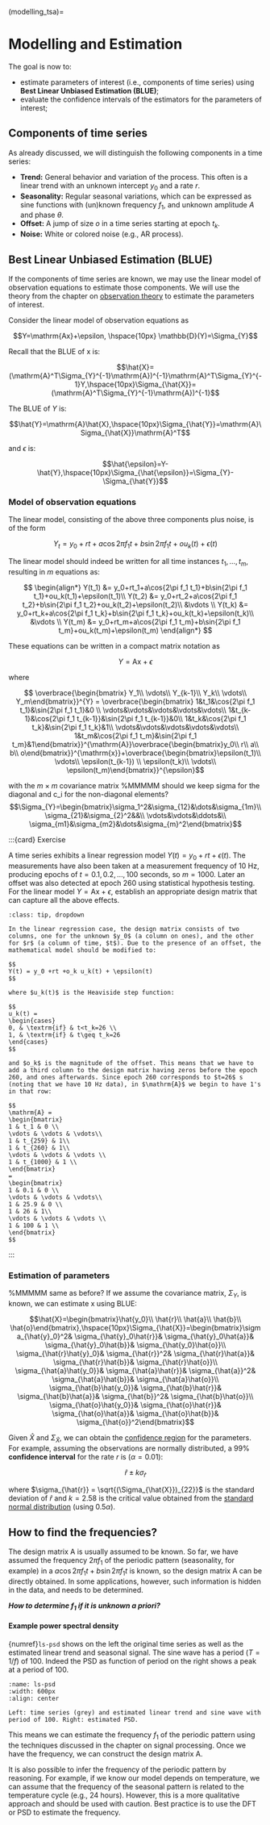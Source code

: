 (modelling_tsa)=
# Modelling and Estimation

The goal is now to:

* estimate parameters of interest (i.e., components of time series) using **Best Linear Unbiased Estimation (BLUE)**;
* evaluate the confidence intervals of the estimators for the parameters of interest;

## Components of time series

As already discussed, we will distinguish the following components in a time series:

* **Trend:** General behavior and variation of the process. This often is a linear trend with an unknown intercept $y_0$ and a rate $r$.
* **Seasonality:** Regular seasonal variations, which can be expressed as sine functions with (un)known frequency $f_1$, and unknown amplitude $A$ and phase $\theta$.
* **Offset:** A jump of size $o$ in a time series starting at epoch $t_k$.
* **Noise:** White or colored noise (e.g., AR process).

## Best Linear Unbiased Estimation (BLUE)

If the components of time series are known, we may use the linear model of observation equations to estimate those components. We will use the theory from the chapter on [observation theory](BLUE) to estimate the parameters of interest.

Consider the linear model of observation equations as

$$Y=\mathrm{Ax}+\epsilon, \hspace{10px} \mathbb{D}(Y)=\Sigma_{Y}$$

Recall that the BLUE of $\mathrm{x}$ is:

$$\hat{X}=(\mathrm{A}^T\Sigma_{Y}^{-1}\mathrm{A})^{-1}\mathrm{A}^T\Sigma_{Y}^{-1}Y,\hspace{10px}\Sigma_{\hat{X}}=(\mathrm{A}^T\Sigma_{Y}^{-1}\mathrm{A})^{-1}$$

The BLUE of $Y$  is:

$$\hat{Y}=\mathrm{A}\hat{X},\hspace{10px}\Sigma_{\hat{Y}}=\mathrm{A}\Sigma_{\hat{X}}\mathrm{A}^T$$

and $\epsilon$ is:

$$\hat{\epsilon}=Y-\hat{Y},\hspace{10px}\Sigma_{\hat{\epsilon}}=\Sigma_{Y}-\Sigma_{\hat{Y}}$$

### Model of observation equations

The linear model, consisting of the above three components plus noise, is of the form

$$Y_t = y_0+rt+a\cos{2\pi f_1 t}+b\sin{2\pi f_1 t}+ou_k(t)+\epsilon(t)$$

The linear model should indeed be written for all time instances $t_1,...,t_m$, resulting in $m$ equations as:

$$
\begin{align*}
Y(t_1) &= y_0+rt_1+a\cos{2\pi f_1 t_1}+b\sin{2\pi f_1 t_1}+ou_k(t_1)+\epsilon(t_1)\\ 
Y(t_2) &= y_0+rt_2+a\cos{2\pi f_1 t_2}+b\sin{2\pi f_1 t_2}+ou_k(t_2)+\epsilon(t_2)\\ 
&\vdots \\ 
Y(t_k) &= y_0+rt_k+a\cos{2\pi f_1 t_k}+b\sin{2\pi f_1 t_k}+ou_k(t_k)+\epsilon(t_k)\\ &\vdots \\ Y(t_m) &= y_0+rt_m+a\cos{2\pi f_1 t_m}+b\sin{2\pi f_1 t_m}+ou_k(t_m)+\epsilon(t_m)
\end{align*}
$$

These equations can be written in a compact matrix notation as

$$Y=\mathrm{Ax}+\epsilon$$

where

$$
\overbrace{\begin{bmatrix}
Y_1\\ \vdots\\ Y_{k-1}\\  Y_k\\ \vdots\\ 
Y_m\end{bmatrix}}^{Y} = 
\overbrace{\begin{bmatrix}
1&t_1&\cos{2\pi f_1 t_1}&\sin{2\pi f_1 t_1}&0
\\  \vdots&\vdots&\vdots&\vdots&\vdots\\ 
1&t_{k-1}&\cos{2\pi f_1 t_{k-1}}&\sin{2\pi f_1 t_{k-1}}&0\\ 
1&t_k&\cos{2\pi f_1 t_k}&\sin{2\pi f_1 t_k}&1\\ 
\vdots&\vdots&\vdots&\vdots&\vdots\\ 
1&t_m&\cos{2\pi f_1 t_m}&\sin{2\pi f_1 t_m}&1\end{bmatrix}}^{\mathrm{A}}\overbrace{\begin{bmatrix}y_0\\ r\\ a\\ b\\ o\end{bmatrix}}^{\mathrm{x}}+\overbrace{\begin{bmatrix}\epsilon(t_1)\\ \vdots\\ \epsilon(t_{k-1}) \\ \epsilon(t_k)\\ \vdots\\ \epsilon(t_m)\end{bmatrix}}^{\epsilon}$$

with the $m\times m$ covariance matrix
%MMMMM should we keep sigma for the diagonal and c_i for the non-diagonal elements?
$$\Sigma_{Y}=\begin{bmatrix}\sigma_1^2&\sigma_{12}&\dots&\sigma_{1m}\\ \sigma_{21}&\sigma_{2}^2&&\\ \vdots&\vdots&\ddots&\\ 
\sigma_{m1}&\sigma_{m2}&\dots&\sigma_{m}^2\end{bmatrix}$$

:::{card} Exercise

A time series exhibits a linear regression model $Y(t)=y_0 + rt + \epsilon(t)$. The measurements have also been taken at a measurement frequency of 10 Hz, producing epochs of $t=0.1,0.2, \dots,100$ seconds, so $m=1000$. Later an offset was also detected at epoch 260 using statistical hypothesis testing. For the linear model $Y=\mathrm{Ax}+\epsilon$, establish an appropriate design matrix that can capture all the above effects.

```{admonition} Solution
:class: tip, dropdown

In the linear regression case, the design matrix consists of two columns, one for the unknown $y_0$ (a column on ones), and the other for $r$ (a column of time, $t$). Due to the presence of an offset, the mathematical model should be modified to:

$$
Y(t) = y_0 +rt +o_k u_k(t) + \epsilon(t)
$$

where $u_k(t)$ is the Heaviside step function:

$$
u_k(t) = 
\begin{cases}
0, & \textrm{if} & t<t_k=26 \\
1, & \textrm{if} & t\geq t_k=26
\end{cases}
$$

and $o_k$ is the magnitude of the offset. This means that we have to add a third column to the design matrix having zeros before the epoch 260, and ones afterwards. Since epoch 260 corresponds to $t=26$ s (noting that we have 10 Hz data), in $\mathrm{A}$ we begin to have 1's in that row:

$$
\mathrm{A} = 
\begin{bmatrix}
1 & t_1 & 0 \\
\vdots & \vdots & \vdots\\
1 & t_{259} & 1\\
1 & t_{260} & 1\\
\vdots & \vdots & \vdots \\
1 & t_{1000} & 1 \\
\end{bmatrix}
= 
\begin{bmatrix}
1 & 0.1 & 0 \\
\vdots & \vdots & \vdots\\
1 & 25.9 & 0 \\
1 & 26 & 1\\
\vdots & \vdots & \vdots \\
1 & 100 & 1 \\
\end{bmatrix}
$$
```
:::

### Estimation of parameters
%MMMMM same as before?
If we assume the covariance matrix, $\Sigma_{Y}$, is known, we can estimate $\mathrm{x}$ using BLUE:

$$\hat{X}=\begin{bmatrix}\hat{y_0}\\ \hat{r}\\ \hat{a}\\ \hat{b}\\ \hat{o}\end{bmatrix},\hspace{10px}\Sigma_{\hat{X}}=\begin{bmatrix}\sigma_{\hat{y}_0}^2& \sigma_{\hat{y}_0\hat{r}}& \sigma_{\hat{y}_0\hat{a}}& \sigma_{\hat{y}_0\hat{b}}& \sigma_{\hat{y_0}\hat{o}}\\ \sigma_{\hat{r}\hat{y}_0}& \sigma_{\hat{r}}^2& \sigma_{\hat{r}\hat{a}}& \sigma_{\hat{r}\hat{b}}& \sigma_{\hat{r}\hat{o}}\\ \sigma_{\hat{a}\hat{y_0}}& \sigma_{\hat{a}\hat{r}}& \sigma_{\hat{a}}^2& \sigma_{\hat{a}\hat{b}}& \sigma_{\hat{a}\hat{o}}\\ \sigma_{\hat{b}\hat{y_0}}& \sigma_{\hat{b}\hat{r}}& \sigma_{\hat{b}\hat{a}}& \sigma_{\hat{b}}^2& \sigma_{\hat{b}\hat{o}}\\ \sigma_{\hat{o}\hat{y_0}}& \sigma_{\hat{o}\hat{r}}& \sigma_{\hat{o}\hat{a}}& \sigma_{\hat{o}\hat{b}}& \sigma_{\hat{o}}^2\end{bmatrix}$$

Given $\hat{X}$ and $\Sigma_{\hat{X}}$, we can obtain the [confidence region](confreg) for the parameters. For example, assuming the observations are normally distributed, a 99% **confidence interval** for the rate $r$ is ($\alpha=0.01$):

$$\hat{r}\pm k\sigma_{\hat{r}}$$

where $\sigma_{\hat{r}} = \sqrt{(\Sigma_{\hat{X}})_{22}}$ is the standard deviation of $\hat{r}$ and $k=2.58$ is the critical value obtained from the [standard normal distribution](table_standardnormal) (using $0.5\alpha$).

## How to find the frequencies?

The design matrix $\mathrm{A}$ is usually assumed to be known. So far, we have assumed the frequency $2\pi f_1$ of the periodic pattern (seasonality, for example) in a $a\cos{2\pi f_1 t} + b\sin{2\pi f_1 t}$ is known, so the design matrix $\mathrm{A}$ can be directly obtained. In some applications, however, such information is hidden in the data, and needs to be determined.

***How to determine $f_1$ if it is unknown a priori?***

#### Example power spectral density

{numref}`ls-psd` shows on the left the original time series as well as the estimated linear trend and seasonal signal. The sine wave has a period ($T=1/f$) of 100. Indeed the PSD as function of period on the right shows a peak at a period of 100.

```{figure} https://files.mude.citg.tudelft.nl/ls-psd.png
:name: ls-psd
:width: 600px
:align: center

Left: time series (grey) and estimated linear trend and sine wave with period of 100. Right: estimated PSD.
```
This means we can estimate the frequency $f_1$ of the periodic pattern using the techniques discussed in the chapter on signal processing. Once we have the frequency, we can construct the design matrix $\mathrm{A}$. 

It is also possible to infer the frequency of the periodic pattern by reasoning. For example, if we know our model depends on temperature, we can assume that the frequency of the seasonal pattern is related to the temperature cycle (e.g., 24 hours). However, this is a more qualitative approach and should be used with caution. Best practice is to use the DFT or PSD to estimate the frequency.
